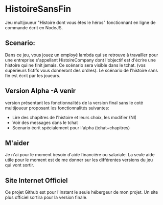 # HistoireSansFin
Jeu multijoueur "Histoire dont vous êtes le héros"  fonctionnant en ligne de commande écrit en NodeJS.

## Scenario:
Dans ce jeu, vous jouez un employé lambda qui se retrouve à travailler pour une entreprise s'appellant HistoireCompany dont l'objectif
est d'écrire une histoire qui ne finit jamais. Ce scénario sera visible dans le tchat. (vos supérieurs fictifs vous donneront des ordres).
Le scénario de l'histoire sans fin est écrit par les joueurs.

## Version Alpha -A venir
version présentant les fonctionnalités de la version final sans le coté multijoueur proposant les fonctionnalités suivantes:
* Lire des chapitres de l'histoire et leurs choix, les modifier (NI) 
* Voir des messages dans le tchat
* Scenario écrit spécialement pour l'alpha (tchat+chapitres)

## M'aider
Je n'ai pour le moment besoin d'aide financiére ou salariale. La seule aide utile pour le moment est de me donner sur les différentes
versions du jeu qui vont sortir.

## Site Internet Officiel
Ce projet Github est pour l'instant le seule hébergeur de mon projet. Un site plus officiel sortira pour la version finale.

